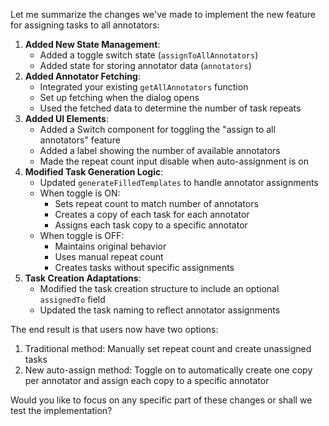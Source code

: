 Let me summarize the changes we've made to implement the new feature for assigning tasks to all annotators:

1. **Added New State Management**:
    - Added a toggle switch state (`assignToAllAnnotators`)
    - Added state for storing annotator data (`annotators`)
2. **Added Annotator Fetching**:
    - Integrated your existing `getAllAnnotators` function
    - Set up fetching when the dialog opens
    - Used the fetched data to determine the number of task repeats
3. **Added UI Elements**:
    - Added a Switch component for toggling the "assign to all annotators" feature
    - Added a label showing the number of available annotators
    - Made the repeat count input disable when auto-assignment is on
4. **Modified Task Generation Logic**:
    - Updated `generateFilledTemplates` to handle annotator assignments
    - When toggle is ON:
        - Sets repeat count to match number of annotators
        - Creates a copy of each task for each annotator
        - Assigns each task copy to a specific annotator
    - When toggle is OFF:
        - Maintains original behavior
        - Uses manual repeat count
        - Creates tasks without specific assignments
5. **Task Creation Adaptations**:
    - Modified the task creation structure to include an optional `assignedTo` field
    - Updated the task naming to reflect annotator assignments

The end result is that users now have two options:

1. Traditional method: Manually set repeat count and create unassigned tasks
2. New auto-assign method: Toggle on to automatically create one copy per annotator and assign each copy to a specific annotator

Would you like to focus on any specific part of these changes or shall we test the implementation?
